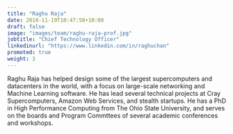 ```yaml
---
title: "Raghu Raja"
date: 2018-11-19T10:47:58+10:00
draft: false
image: "images/team/raghu-raja-prof.jpg"
jobtitle: "Chief Technology Officer"
linkedinurl: "https://www.linkedin.com/in/raghuchan"
promoted: true
weight: 3
---
```


Raghu Raja has helped design some of the largest supercomputers and datacenters
in the world, with a focus on large-scale networking and Machine Learning
software. He has lead several technical projects at Cray Supercomputers, Amazon
Web Services, and stealth startups. He has a PhD in High Performance
Computing from The Ohio State University, and serves on the boards and Program
Commttees of several academic conferences and workshops.
